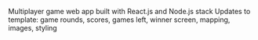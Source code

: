 Multiplayer game web app built with React.js and Node.js stack
Updates to template: game rounds, scores, games left, winner screen, mapping, images, styling



